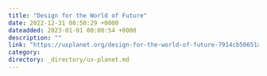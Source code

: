 ```yaml
---
title: "Design for the World of Future"
date: 2022-12-31 08:50:29 +0000
dateadded: 2023-01-01 00:00:54 +0000
description: ""
link: "https://uxplanet.org/design-for-the-world-of-future-7914cb50651a?source=rss----819cc2aaeee0---4"
category:
directory: _directory/ux-planet.md
---
```

